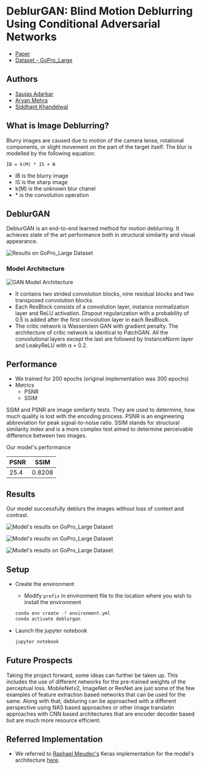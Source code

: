 # DeblurGAN: Blind Motion Deblurring Using Conditional Adversarial Networks

- [Paper](https://arxiv.org/pdf/1711.07064.pdf)
- [Dataset - GoPro_Large](https://drive.google.com/file/d/1H0PIXvJH4c40pk7ou6nAwoxuR4Qh_Sa2/view)

## Authors

- [Saujas Adarkar](https://github.com/Saujas)
- [Aryan Mehra](https://github.com/aryanmehra1999)
- [Siddhant Khandelwal](https://github.com/siddhantkhandelwal)

## What is Image Deblurring?

Blurry images are caused due to motion of the camera lense, rotational components, or slight movement on the part of the target itself. The blur is modelled by the following equation:

```IB = k(M) * IS + N```

 - IB is the blurry image
 - IS is the sharp image
 - k(M) is the unknown blur chanel 
 - \* is the convolution operation

## DeblurGAN

DeblurGAN is an end-to-end learned method for motion deblurring. It achieves state of the art performance both in structural similarity and visual appearance.

![Results on GoPro_Large Dataset](https://github.com/siddhantkhandelwal/deblur-gan/blob/master/images/result_go_pro_large.png)

### Model Architecture

![GAN Model Architecture](https://github.com/siddhantkhandelwal/deblur-gan/blob/master/images/model-arch.png)

-  It contains two strided convolution blocks, nine residual blocks and two transposed convolution blocks.
- Each ResBlock consists of a convolution layer, instance normalization layer and ReLU activation. Dropout regularization
with a probability of 0.5 is added after the first convolution layer in each ResBlock.
- The critic network is Wasserstein GAN with gradient penalty. The architecture of critic network is identical to PatchGAN. All the convolutional layers except the last are followed by InstanceNorm layer and LeakyReLU with α = 0.2.

## Performance

- We trained for 200 epochs (original implementation was 300 epochs)
- Metrics
  - PSNR
  - SSIM

SSIM and PSNR are image similarity tests. They are used to determine, how much quality is lost with the encoding process. PSNR is an engineering abbreviation for peak signal-to-noise ratio. SSIM stands for structural similarity index and is a more complex test aimed to determine perceivable difference between two images.

Our model's performance

PSNR | SSIM
------------- | -------------
25.4 | 0.8208

## Results

Our model successfully deblurs the images without loss of context and contrast.

![Model's results on GoPro_Large Dataset](https://github.com/siddhantkhandelwal/deblur-gan/blob/master/images/result_model_go_pro_large-1.png)

![Model's results on GoPro_Large Dataset](https://github.com/siddhantkhandelwal/deblur-gan/blob/master/images/result_model_go_pro_large-2.png)

![Model's results on GoPro_Large Dataset](https://github.com/siddhantkhandelwal/deblur-gan/blob/master/images/result_model_go_pro_large-3.png)

## Setup

- Create the environment
  
  - Modify ```prefix``` in environment file to the location where you wish to install the environment
  
  ```bash
  conda env create -f environment.yml
  conda activate deblurgan
  ```

- Launch the jupyter notebook
  
    ```bash
    jupyter notebook
    ```
## Future Prospects

Taking the project forward, some ideas can further be taken up. This includes the use of different networks for the pre-trained weights of the perceptual loss. MobileNetv2, ImageNet or ResNet are just some of the few examples of feature extraction based networks that can be used for the same. Along with that, debluring can be approached with a different perspective using NAS based approaches or other image translatin approaches with CNN based architectures that are encoder decoder based but are much more resource efficient.  

## Referred Implementation

- We referred to [Raphael Meudec's](https://github.com/RaphaelMeudec) Keras implementation for the model's architecture [here](https://github.com/RaphaelMeudec/deblur-gan).
